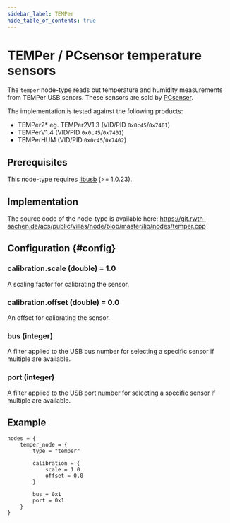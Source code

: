 ```yaml
---
sidebar_label: TEMPer
hide_table_of_contents: true
---
```


# TEMPer / PCsensor temperature sensors

The `temper` node-type reads out temperature and humidity measurements from TEMPer USB senors.
These sensors are sold by [PCsenser](http://www.pcsensor.com/temperature-humidity-series.html).

The implementation is tested against the following products:

- TEMPer2* eg. TEMPer2V1.3 (VID/PID `0x0c45`/`0x7401`)
- TEMPerV1.4 (VID/PID `0x0c45`/`0x7401`)
- TEMPerHUM (VID/PID `0x0c45`/`0x7402`)

## Prerequisites

This node-type requires [libusb](https://libusb.info/) (>= 1.0.23).

## Implementation

The source code of the node-type is available here:
https://git.rwth-aachen.de/acs/public/villas/node/blob/master/lib/nodes/temper.cpp

## Configuration {#config}

### calibration.scale (double) = 1.0

A scaling factor for calibrating the sensor.

### calibration.offset (double) = 0.0 

An offset for calibrating the sensor.

### bus (integer)

A filter applied to the USB bus number for selecting a specific sensor if multiple are available.

### port (integer)

A filter applied to the USB port number for selecting a specific sensor if multiple are available.

## Example

``` url="external/node/etc/examples/nodes/temper.conf" title="node/etc/examples/nodes/temper.conf"
nodes = {
	temper_node = {
		type = "temper"

		calibration = {
			scale = 1.0
			offset = 0.0
		}

		bus = 0x1
		port = 0x1
	}
}
```
